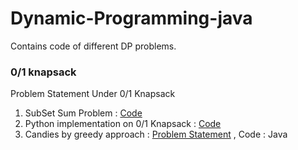 # Dynamic-Programming-java
Contains code of different DP problems.

### 0/1 knapsack 

Problem Statement Under 0/1 Knapsack

1. SubSet Sum Problem : [Code](https://github.com/mohitsingla123/Dynamic-Programming-java/blob/master/0-1%20knapsack/SubSet_Sum.java)
2. Python implementation on 0/1 Knapsack : [Code](https://github.com/mohitsingla123/Dynamic-Programming-java/blob/master/0-1%20knapsack/pysolution.py)
3. Candies by greedy approach : [Problem Statement](https://www.hackerrank.com/challenges/candies/problem)  , Code :  Java 
